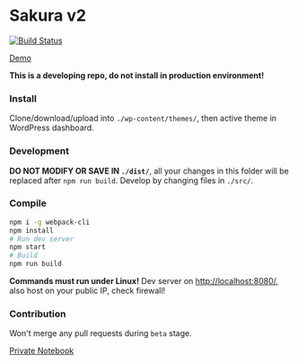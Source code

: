 Sakura v2
====

[![Build Status](https://dev.azure.com/moezhx/sakura2/_apis/build/status/mashirozx.sakura2?branchName=master)](https://dev.azure.com/moezhx/sakura2/_build/latest?definitionId=1&branchName=master)

[Demo](https://mashirozx.github.io/sakura2/dist/)

__This is a developing repo, do not install in production environment!__

 ### Install
Clone/download/upload into `./wp-content/themes/`, then active theme in WordPress dashboard.

### Development
__DO NOT MODIFY OR SAVE IN `./dist/`__, all your changes in this folder will be replaced after `npm run build`. Develop by changing files in `./src/`.


### Compile
```bash
npm i -g webpack-cli
npm install
# Run dev server
npm start
# Build
npm run build
```

__Commands must run under Linux!__ Dev server on <http://localhost:8080/>, also host on your public IP, check firewall!

### Contribution
Won't merge any pull requests during `beta` stage.

[Private Notebook](./NOTES.md)
